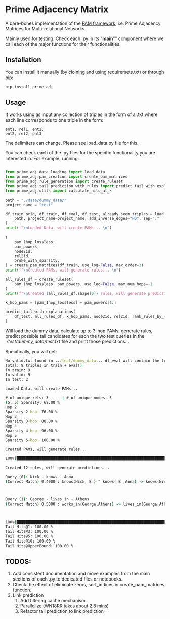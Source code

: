 # Prime Adjacency Matrix
A bare-bones implementation of the [PAM framework](https://arxiv.org/abs/2209.06575), i.e. Prime Adjacency Matrices for Multi-relational Networks.


Mainly used for testing.
Check each .py in its "__main__"" component where we call each of the major functions for their functionalities.

## Installation
You can install it manually (by cloining and using requiremets.txt) or through pip:

```cmd
pip install prime_adj
```

## Usage

It works using as input any collection of triples in the form of a .txt where each line corresponds to one triple
in the form:

```
ent1, rel1, ent2,
ent2, rel2, ent3
```
The delimiters can change. Please see load_data.py file for this.

You can check each of the .py files for the specific functionality you are interested in.
For example, running:

```py

from prime_adj.data_loading import load_data
from prime_adj.pam_creation import create_pam_matrices
from prime_adj.rule_generation import create_ruleset
from prime_adj.tail_prediction_with_rules import predict_tail_with_explanations
from prime_adj.utils import calculate_hits_at_k

path = "./data/dummy_data/"
project_name = "test"

df_train_orig, df_train, df_eval, df_test, already_seen_triples = load_data(
    path, project_name=project_name, add_inverse_edges="NO", sep=","
)
print(f"\nLoaded Data, will create PAMs... \n")

(
    pam_1hop_lossless,
    pam_powers,
    node2id,
    rel2id,
    broke_with_sparsity,
) = create_pam_matrices(df_train, use_log=False, max_order=3)
print(f"\nCreated PAMs, will generate rules... \n")

all_rules_df = create_ruleset(
    pam_1hop_lossless, pam_powers, use_log=False, max_num_hops=-1
)
print(f"\nCreated {all_rules_df.shape[0]} rules, will generate predictions...  \n")

k_hop_pams = [pam_1hop_lossless] + pam_powers[1:]

predict_tail_with_explanations(
    df_test, all_rules_df, k_hop_pams, node2id, rel2id, rank_rules_by_="score"
)

```

Will load the dummy data, calculate up to 3-hop PAMs, generate rules, predict possible tail candidates for each the two test queries in the *./test/dummy_data/test.txt* file and print those predictions...

Specifically, you will get:

```cmd
No valid.txt found in ../test/dummy_data... df_eval will contain the train data..
Total: 9 triples in train + eval!)
In train: 9
In valid: 9
In test: 2

Loaded Data, will create PAMs... 

# of unique rels: 3      | # of unique nodes: 5
(5, 5) Sparsity: 68.00 %
Hop 2
Sparsity 2-hop: 76.00 %
Hop 3
Sparsity 3-hop: 88.00 %
Hop 4
Sparsity 4-hop: 96.00 %
Hop 5
Sparsity 5-hop: 100.00 %

Created PAMs, will generate rules... 

100%|██████████████████████████████████████████████████████████████████████████████████████████████████████████| 5/5 [00:00<00:00, 806.19it/s]

Created 12 rules, will generate predictions...  

Query (0): Nick - knows - Anna
(Correct Match) 0.4000 : knows(Nick, B ) ^ knows( B ,Anna) -> knows(Nick,Anna)



Query (1): George - lives_in - Athens
(Correct Match) 0.5000 : works_in(George,Athens) -> lives_in(George,Athens)



100%|██████████████████████████████████████████████████████████████████████████████████████████████████████████| 2/2 [00:00<00:00, 300.44it/s]
Tail Hits@1: 100.00 %
Tail Hits@3: 100.00 %
Tail Hits@5: 100.00 %
Tail Hits@10: 100.00 %
Tail Hits@UpperBound: 100.00 %
```



## TODOS:

1. Add consistent documentation and move examples from the main sections of each .py to dedicated files or notebooks.
2. Check the effect of eliminate zeros, sort_indices in create_pam_matrices function.
3. Link prediction
   1. Add filtering cache mechanism.
   2. Parallelize (WN18RR takes about 2.8 mins)
   3. Refactor tail prediction to link prediction



